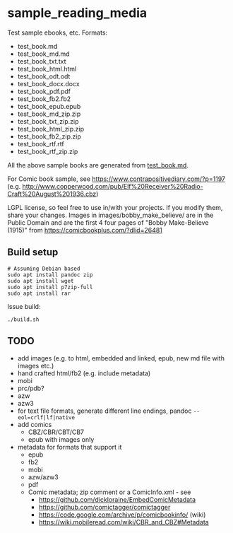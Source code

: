 # sample_reading_media

Test sample ebooks, etc. Formats:

  * test_book.md
  * test_book_md.md
  * test_book_txt.txt
  * test_book_html.html
  * test_book_odt.odt
  * test_book_docx.docx
  * test_book_pdf.pdf
  * test_book_fb2.fb2
  * test_book_epub.epub
  * test_book_md_zip.zip
  * test_book_txt_zip.zip
  * test_book_html_zip.zip
  * test_book_fb2_zip.zip
  * test_book_rtf.rtf
  * test_book_rtf_zip.zip

All the above sample books are generated from [test_book.md](./test_book.md).

For Comic book sample, see https://www.contrapositivediary.com/?p=1197
(e.g. http://www.copperwood.com/pub/Elf%20Receiver%20Radio-Craft%20August%201936.cbz)

LGPL license, so feel free to use in/with your projects. If you modify them, share your changes.
Images in images/bobby_make_believe/ are in the Public Domain and are the first 4 four pages of "Bobby Make-Believe (1915)" from https://comicbookplus.com/?dlid=26481

## Build setup

    # Assuming Debian based
    sudo apt install pandoc zip
    sudo apt install wget
    sudo apt install p7zip-full
    sudo apt install rar

Issue build:

    ./build.sh

## TODO

  * add images (e.g. to html, embedded and linked, epub, new md file with images etc.)
  * hand crafted html/fb2 (e.g. include metadata)
  * mobi
  * prc/pdb?
  * azw
  * azw3
  * for text file formats, generate different line endings, pandoc `--eol=crlf|lf|native`
  * add comics
      * CBZ/CBR/CBT/CB7
      * epub with images only
  * metadata for formats that support it
      * epub
      * fb2
      * mobi
      * azw/azw3
      * pdf
      * Comic metadata; zip comment or a ComicInfo.xml - see
          * https://github.com/dickloraine/EmbedComicMetadata
          * https://github.com/comictagger/comictagger
          * https://code.google.com/archive/p/comicbookinfo/ (wiki)
          * https://wiki.mobileread.com/wiki/CBR_and_CBZ#Metadata
